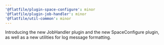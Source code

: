 ```yaml
---
'@flatfile/plugin-space-configure': minor
'@flatfile/plugin-job-handler': minor
'@flatfile/util-common': minor
---
```


Introducing the new JobHandler plugin and the new SpaceConfigure plugin, as well as a new utilities for log message formatting.
